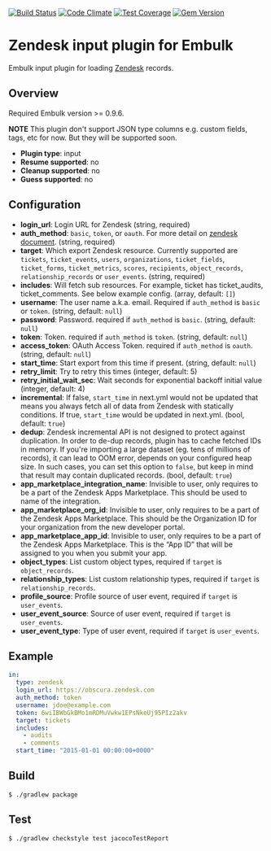 [![Build Status](https://travis-ci.org/treasure-data/embulk-input-zendesk.svg?branch=master)](https://travis-ci.org/treasure-data/embulk-input-zendesk)
[![Code Climate](https://codeclimate.com/github/treasure-data/embulk-input-zendesk/badges/gpa.svg)](https://codeclimate.com/github/treasure-data/embulk-input-zendesk)
[![Test Coverage](https://codeclimate.com/github/treasure-data/embulk-input-zendesk/badges/coverage.svg)](https://codeclimate.com/github/treasure-data/embulk-input-zendesk/coverage)
[![Gem Version](https://badge.fury.io/rb/embulk-input-zendesk.svg)](https://badge.fury.io/rb/embulk-input-zendesk)

# Zendesk input plugin for Embulk

Embulk input plugin for loading [Zendesk](https://www.zendesk.com/) records.

## Overview

Required Embulk version >= 0.9.6.

**NOTE** This plugin don't support JSON type columns e.g. custom fields, tags, etc for now. But they will be supported soon.

* **Plugin type**: input
* **Resume supported**: no
* **Cleanup supported**: no
* **Guess supported**: no

## Configuration

- **login_url**: Login URL for Zendesk (string, required)
- **auth_method**: `basic`, `token`, or `oauth`. For more detail on [zendesk document](https://developer.zendesk.com/rest_api/docs/core/introduction#security-and-authentication). (string, required)
- **target**: Which export Zendesk resource. Currently supported are `tickets`, `ticket_events`, `users`, `organizations`, `ticket_fields`, `ticket_forms`, `ticket_metrics`, `scores`, `recipients`, `object_records`, `relationship_records` or `user_events`. (string, required)
- **includes**: Will fetch sub resources. For example, ticket has ticket_audits, ticket_comments. See below example config. (array, default: `[]`)
- **username**: The user name a.k.a. email. Required if `auth_method` is `basic` or `token`. (string, default: `null`)
- **password**: Password. required if `auth_method` is `basic`. (string, default: `null`)
- **token**: Token. required if `auth_method` is `token`. (string, default: `null`)
- **access_token**: OAuth Access Token. required if `auth_method` is `oauth`. (string, default: `null`)
- **start_time**: Start export from this time if present. (string, default: `null`)
- **retry_limit**: Try to retry this times (integer, default: 5)
- **retry_initial_wait_sec**: Wait seconds for exponential backoff initial value (integer, default: 4)
- **incremental**: If false, `start_time` in next.yml would not be updated that means you always fetch all of data from Zendesk with statically conditions. If true, `start_time` would be updated in next.yml. (bool, default: `true`)
- **dedup**: Zendesk incremental API is not designed to protect against duplication. In order to de-dup records, plugin has to cache fetched IDs in memory. If you're importing a large dataset (eg. tens of millions of records), it can lead to OOM error, depends on your configured heap size. In such cases, you can set this option to `false`, but keep in mind that result may contain duplicated records. (bool, default: `true`)
- **app_marketplace_integration_name**: Invisible to user, only requires to be a part of the Zendesk Apps Marketplace. This should be used to name of the integration.
- **app_marketplace_org_id**: Invisible to user, only requires to be a part of the Zendesk Apps Marketplace. This should be the Organization ID for your organization from the new developer portal.
- **app_marketplace_app_id**: Invisible to user, only requires to be a part of the Zendesk Apps Marketplace. This is the “App ID” that will be assigned to you when you submit your app.
- **object_types**: List custom object types, required if `target` is `object_records`.
- **relationship_types**: List custom relationship types, required if `target` is `relationship_records`.
- **profile_source**: Profile source of user event, required if `target` is `user_events`.
- **user_event_source**: Source of user event, required if `target` is `user_events`.
- **user_event_type**: Type of user event, required if `target` is `user_events`.   

## Example

```yaml
in:
  type: zendesk
  login_url: https://obscura.zendesk.com
  auth_method: token
  username: jdoe@example.com
  token: 6wiIBWbGkBMo1mRDMuVwkw1EPsNkeUj95PIz2akv
  target: tickets
  includes:
    - audits
    - comments
  start_time: "2015-01-01 00:00:00+0000"
```


## Build

```
$ ./gradlew package
```

## Test

```
$ ./gradlew checkstyle test jacocoTestReport
```